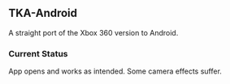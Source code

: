 ## TKA-Android
A straight port of the Xbox 360 version to Android.

### Current Status
App opens and works as intended. Some camera effects suffer.
